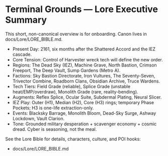 # Terminal Grounds — Lore Executive Summary

This short, non-canonical overview is for onboarding. Canon lives in docs/Lore/LORE_BIBLE.md.

- Present Day: 2161, six months after the Shattered Accord and the IEZ cascade.
- Core Tension: Control of Harvester wreck tech will define the new order.
- Regions: The Dead Sky (IEZ), Machine Grave, North Bastion, Crimson Freeport, The Deep Vault, Sump Gardens (Metro A).
- Factions: Sky Bastion Directorate, Iron Vultures, The Seventy-Seven, Trivector Combine, Roadborn Clans, Obsidian Archive, Truce Wardens.
- Tech Tiers: Field Grade (reliable), Splice Grade (unstable heat/EMP/overdraw), Monolith Grade (rare, reality-bending).
- Augments: Reflex Splice, Ocular Suite, Subdermal Plating, Neural Slicer.
- IEZ Play: Outer (H1), Median (H2), Core (H3) rings; temporary Phase Pockets; H3 is one-life extraction-only.
- Events: Blacksky Barrage, Monolith Bloom, Dead-Sky Surge, Ashway Lockdown, Vault Clarion.
- Tone: Grounded military desperation + scavenger economy + cosmic dread. Cyber is seasoning, not the meal.

See the Lore Bible for details, characters, culture, and POI hooks:

- docs/Lore/LORE_BIBLE.md

